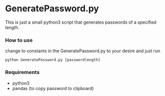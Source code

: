 # GeneratePassword.py

This is just a small python3 script that generates passwords of a specified length.

### How to use

change to constants in the GeneratePassword.py to your desire and just run

`
python GeneratePassword.py [passwordlength]
`

### Requirements

- python3
- pandas (to copy password to clipboard)
